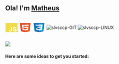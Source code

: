 <h2> <!---<img src="https://raw.githubusercontent.com/ABSphreak/ABSphreak/master/gifs/Hi.gif" width="20px">--->Ola! I'm <a href="https://github.com/slvsccp">Matheus</a>
</h2>

 <!--
  <img src="https://komarev.com/ghpvc/?username=slvsccp&color=green" alt="slvsccp" /> -->

<!---
<div>
  <a href="https://github.com/slvsccp">
  <img height="180em" src="https://github-readme-stats.vercel.app/api?username=slvsccp&show_icons=true&theme=dracula&include_all_commits=true&count_private=true"/>
  <img height="180em" src="https://github-readme-stats.vercel.app/api/top-langs/?username=slvsccp&layout=compact&langs_count=7&theme=dracula"/>
</div>
 --->


<!--
#### 📬 Find me at
[![Linkedin Badge](https://img.shields.io/badge/-LinkedIn-blue?style=flat-square&logo=Linkedin&logoColor=white&link=https://www.linkedin.com/in/matheusperfil/)](https://www.linkedin.com/in/matheusperfil/) 

Here are some ideas to get you started: -->

<div style="display: inline_block"><br>
  <img align="center" alt="slvsccp-Js" height="30" width="40" src="https://raw.githubusercontent.com/devicons/devicon/master/icons/javascript/javascript-plain.svg" />
  <img align="center" alt="slvsccp-HTML" height="30" width="40" src="https://raw.githubusercontent.com/devicons/devicon/master/icons/html5/html5-original.svg" />
  <img align="center" alt="slvsccp-CSS" height="30" width="40" src="https://raw.githubusercontent.com/devicons/devicon/master/icons/css3/css3-original.svg" />
  <!---<img align="center" alt="slvsccp-VUE" height="30" width="40" src="https://cdn.jsdelivr.net/gh/devicons/devicon/icons/vuejs/vuejs-original.svg" />--->
  <img align="center" alt="slvsccp-GIT" height="30" width="40" src="https://cdn.jsdelivr.net/gh/devicons/devicon/icons/git/git-original.svg" />
  <img align="center" alt="slvsccp-LINUX" height="30" width="40" src="https://cdn.jsdelivr.net/gh/devicons/devicon/icons/linux/linux-original.svg" />

</div>
  
  ##
  
<div>
  <a href="https://www.linkedin.com/in/matheusperfil/" target="_blank"><img src="https://img.shields.io/badge/-LinkedIn-%230077B5?style=for-the-badge&logo=linkedin&logoColor=white" target="_blank"></a> 
</div>
  
  
<h4>Here are some ideas to get you started:</h4>
